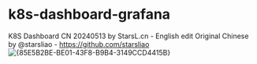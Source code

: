 # k8s-dashboard-grafana
K8S Dashboard CN 20240513 by StarsL.cn - English edit
Original Chinese by @starsliao - https://github.com/starsliao
![{85E5B2BE-BE01-43F8-B9B4-3149CCD4415B}](https://github.com/user-attachments/assets/dca9fc7c-415f-4f64-857b-98146f1a3d4d)
